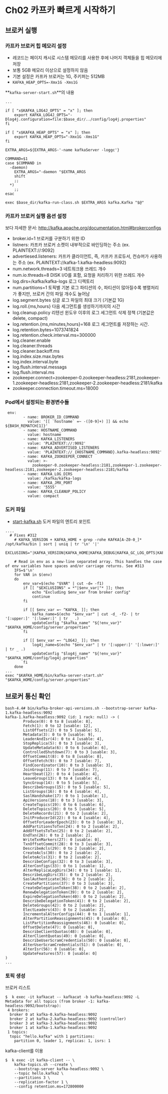 # Ch02 카프카 빠르게 시작하기

## 브로커 실행 

### 카프카 브로커 힙 메모리 설정

- 레코드는 페이지 캐시로 시스템 메모리를 사용한 후에 나머지 객체들을 힙 메모리에 저장
- 보통 5GB 메모리 이상으로 설정하지 않음
- 기본 설정은 카프카 브로커는 1G, 주키퍼는 512MB
- `KAFKA_HEAP_OPTS=-Xmx1G -Xms1G`


**`kafka-server-start.sh`**의 내용

```
...

if [ "x$KAFKA_LOG4J_OPTS" = "x" ]; then
    export KAFKA_LOG4J_OPTS="-Dlog4j.configuration=file:$base_dir/../config/log4j.properties"
fi

if [ "x$KAFKA_HEAP_OPTS" = "x" ]; then
    export KAFKA_HEAP_OPTS="-Xmx1G -Xms1G"
fi

EXTRA_ARGS=${EXTRA_ARGS-'-name kafkaServer -loggc'}

COMMAND=$1
case $COMMAND in
  -daemon)
    EXTRA_ARGS="-daemon "$EXTRA_ARGS
    shift
    ;;
  *)
    ;;
esac

exec $base_dir/kafka-run-class.sh $EXTRA_ARGS kafka.Kafka "$@"
```

### 카프카 브로커 실행 옵션 설정 

보다 자세한 문서: http://kafka.apache.org/documentation.html#brokerconfigs

- broker.id=1 브로커를 구분하기 위한 ID
- listners: 카프카 브로커 소켓이 내부적으로 바인딩하는 주소 (ex. PLAINTEXT://:9092)
- advertiesed.listeners: 카프카 클라이언트, 즉, 카프카 프로듀서, 컨슈머가 사용하는 주소 (ex. PLAINTEXT://kafka-1.kafka-headless:9092)
- num.network.threads=3 네트워크용 쓰레드 개수
- num.io.threads=8 DISK I/O를 포함, 요청을 처리하기 위한 쓰레드 개수 
- log.dirs=/kafka/kafka-logs 로그 디렉토리
- num.partitions=1 토픽별 기본 로그 파티션의 수, 파티션이 많아질수록 병렬처리가 좋지만, 브로커 간의 파일 개수도 늘어남
- log.segment.bytes 싱글 로그 파일의 최대 크기 (기본값 1G)
- log.roll.{ms,hours} 다음 세그먼트를 생성하기까지의 시간
- log.cleanup.policy 리텐선 윈도우 이후의 로그 세그먼트 삭제 정책 (기본값은 delete, compact)
- log.retention.{ms,minutes,hours}=168 로그 세그먼트를 저장하는 시간. 
- log.retention.bytes=1073741824
- log.retention.check.interval.ms=300000
- log.cleaner.enable
- log.cleaner.threads
- log.cleaner.backoff.ms
- log.index.size.max.bytes
- log.index.interval.byte
- log.flush.interval.messags
- log.flush.interval.ms
- zookeeper.connect=zookeeper-0.zookeeper-headless:2181,zookeeper-1.zookeeper-headless:2181,zookeeper-2.zookeeper-headless:2181/kafka
- zookeeper.connection.timeout.ms=18000

### Pod에서 설정되는 환경변수들

```
 env:
        - name: BROKER_ID_COMMAND
          value: '[[ `hostname` =~ -([0-9]+) ]] && echo ${BASH_REMATCH[1]}'
        - name: HOSTNAME_COMMAND
          value: hostname
        - name: KAFKA_LISTENERS
          value: 'PLAINTEXT://:9092'
        - name: KAFKA_ADVERTISED_LISTENERS
          value: 'PLAINTEXT://_{HOSTNAME_COMMAND}.kafka-headless:9092'
        - name: KAFKA_ZOOKEEPER_CONNECT
          value: >-
            zookeeper-0.zookeeper-headless:2181,zookeeper-1.zookeeper-headless:2181,zookeeper-2.zookeeper-headless:2181/kafka
        - name: KAFKA_LOG_DIRS
          value: /kafka/kafka-logs
        - name: KAFKA_JMX_PORT
          value: '5555'
        - name: KAFKA_CLEANUP_POLICY
          value: compact
```

### 도커 파일

- [start-kafka.sh](https://github.com/wurstmeister/kafka-docker/blob/master/start-kafka.sh)  도커 파일의 엔트리 포인트 

```
....
  # Fixes #312
    # KAFKA_VERSION + KAFKA_HOME + grep -rohe KAFKA[A-Z0-0_]* /opt/kafka/bin | sort | uniq | tr '\n' '|'
    EXCLUSIONS="|KAFKA_VERSION|KAFKA_HOME|KAFKA_DEBUG|KAFKA_GC_LOG_OPTS|KAFKA_HEAP_OPTS|KAFKA_JMX_OPTS|KAFKA_JVM_PERFORMANCE_OPTS|KAFKA_LOG|KAFKA_OPTS|"

    # Read in env as a new-line separated array. This handles the case of env variables have spaces and/or carriage returns. See #313
    IFS=$'\n'
    for VAR in $(env)
    do
        env_var=$(echo "$VAR" | cut -d= -f1)
        if [[ "$EXCLUSIONS" = *"|$env_var|"* ]]; then
            echo "Excluding $env_var from broker config"
            continue
        fi

        if [[ $env_var =~ ^KAFKA_ ]]; then
            kafka_name=$(echo "$env_var" | cut -d_ -f2- | tr '[:upper:]' '[:lower:]' | tr _ .)
            updateConfig "$kafka_name" "${!env_var}" "$KAFKA_HOME/config/server.properties"
        fi

        if [[ $env_var =~ ^LOG4J_ ]]; then
            log4j_name=$(echo "$env_var" | tr '[:upper:]' '[:lower:]' | tr _ .)
            updateConfig "$log4j_name" "${!env_var}" "$KAFKA_HOME/config/log4j.properties"
        fi
    done
...
exec "$KAFKA_HOME/bin/kafka-server-start.sh" "$KAFKA_HOME/config/server.properties"
```

## 브로커 통신 확인

```
bash-4.4# bin/kafka-broker-api-versions.sh --bootstrap-server kafka-1.kafka-headless:9092
kafka-1.kafka-headless:9092 (id: 1 rack: null) -> (
        Produce(0): 0 to 8 [usable: 8],
        Fetch(1): 0 to 12 [usable: 12],
        ListOffsets(2): 0 to 5 [usable: 5],
        Metadata(3): 0 to 9 [usable: 9],
        LeaderAndIsr(4): 0 to 4 [usable: 4],
        StopReplica(5): 0 to 3 [usable: 3],
        UpdateMetadata(6): 0 to 6 [usable: 6],
        ControlledShutdown(7): 0 to 3 [usable: 3],
        OffsetCommit(8): 0 to 8 [usable: 8],
        OffsetFetch(9): 0 to 7 [usable: 7],
        FindCoordinator(10): 0 to 3 [usable: 3],
        JoinGroup(11): 0 to 7 [usable: 7],
        Heartbeat(12): 0 to 4 [usable: 4],
        LeaveGroup(13): 0 to 4 [usable: 4],
        SyncGroup(14): 0 to 5 [usable: 5],
        DescribeGroups(15): 0 to 5 [usable: 5],
        ListGroups(16): 0 to 4 [usable: 4],
        SaslHandshake(17): 0 to 1 [usable: 1],
        ApiVersions(18): 0 to 3 [usable: 3],
        CreateTopics(19): 0 to 6 [usable: 6],
        DeleteTopics(20): 0 to 5 [usable: 5],
        DeleteRecords(21): 0 to 2 [usable: 2],
        InitProducerId(22): 0 to 4 [usable: 4],
        OffsetForLeaderEpoch(23): 0 to 3 [usable: 3],
        AddPartitionsToTxn(24): 0 to 2 [usable: 2],
        AddOffsetsToTxn(25): 0 to 2 [usable: 2],
        EndTxn(26): 0 to 2 [usable: 2],
        WriteTxnMarkers(27): 0 [usable: 0],
        TxnOffsetCommit(28): 0 to 3 [usable: 3],
        DescribeAcls(29): 0 to 2 [usable: 2],
        CreateAcls(30): 0 to 2 [usable: 2],
        DeleteAcls(31): 0 to 2 [usable: 2],
        DescribeConfigs(32): 0 to 3 [usable: 3],
        AlterConfigs(33): 0 to 1 [usable: 1],
        AlterReplicaLogDirs(34): 0 to 1 [usable: 1],
        DescribeLogDirs(35): 0 to 2 [usable: 2],
        SaslAuthenticate(36): 0 to 2 [usable: 2],
        CreatePartitions(37): 0 to 3 [usable: 3],
        CreateDelegationToken(38): 0 to 2 [usable: 2],
        RenewDelegationToken(39): 0 to 2 [usable: 2],
        ExpireDelegationToken(40): 0 to 2 [usable: 2],
        DescribeDelegationToken(41): 0 to 2 [usable: 2],
        DeleteGroups(42): 0 to 2 [usable: 2],
        ElectLeaders(43): 0 to 2 [usable: 2],
        IncrementalAlterConfigs(44): 0 to 1 [usable: 1],
        AlterPartitionReassignments(45): 0 [usable: 0],
        ListPartitionReassignments(46): 0 [usable: 0],
        OffsetDelete(47): 0 [usable: 0],
        DescribeClientQuotas(48): 0 [usable: 0],
        AlterClientQuotas(49): 0 [usable: 0],
        DescribeUserScramCredentials(50): 0 [usable: 0],
        AlterUserScramCredentials(51): 0 [usable: 0],
        AlterIsr(56): 0 [usable: 0],
        UpdateFeatures(57): 0 [usable: 0]
)
...
```

### 토픽 생성

브로커 리스트 

```
$  k exec -it kafkacat -- kafkacat -b kafka-headless:9092 -L
Metadata for all topics (from broker -1: kafka-headless:9092/bootstrap):
 4 brokers:
  broker 0 at kafka-0.kafka-headless:9092
  broker 2 at kafka-2.kafka-headless:9092 (controller)
  broker 3 at kafka-3.kafka-headless:9092
  broker 1 at kafka-1.kafka-headless:9092
 1 topics:
  topic "hello.kafka" with 1 partitions:
    partition 0, leader 1, replicas: 1, isrs: 1
```

kafka-client를 이용

```
$  k exec -it kafka-client -- \
	kafka-topics.sh --create \
	--bootstrap-server kafka-headless:9092 \
	--topic hello.kafka2 \
	--partitions 3 \
	--replication-factor 1 \
	--config retention.ms=172800000
```
